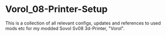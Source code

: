 # Vorol_08-Printer-Setup
This is a collection of all relevant configs, updates and references to used mods etc for my modded Sovol Sv08 3d-Printer, "Vorol".
